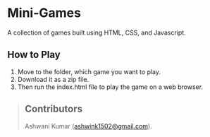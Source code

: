 # Mini-Games
A collection of games built using HTML, CSS, and Javascript.

## How to Play
1. Move to the folder, which game you want to play.
2. Download it as a zip file.
3. Then run the index.html file to play the game on a web browser.

> ## Contributors
> Ashwani Kumar (ashwink1502@gmail.com).
